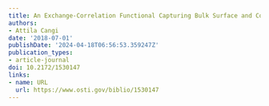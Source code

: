 ```yaml
---
title: An Exchange-Correlation Functional Capturing Bulk Surface and Confinement Physics
authors:
- Attila Cangi
date: '2018-07-01'
publishDate: '2024-04-18T06:56:53.359247Z'
publication_types:
- article-journal
doi: 10.2172/1530147
links:
- name: URL
  url: https://www.osti.gov/biblio/1530147
---
```


